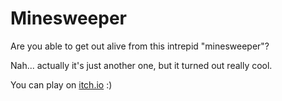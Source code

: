 # Minesweeper

Are you able to get out alive from this intrepid "minesweeper"?

Nah... actually it's just another one, but it turned out really cool.

You can play on [itch.io](https://ivgala.itch.io/minesweeper) :)

